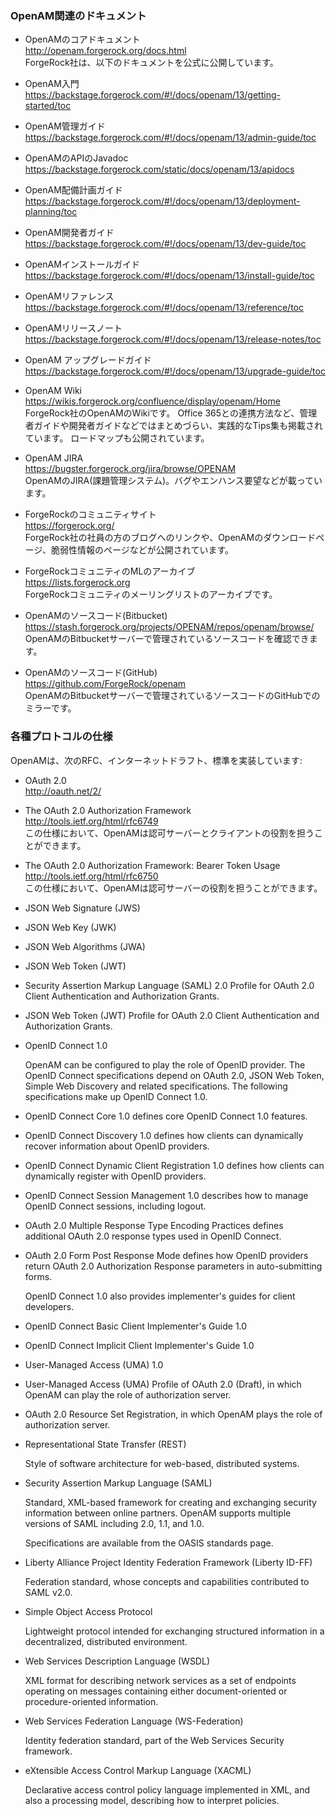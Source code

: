 ### OpenAM関連のドキュメント

- OpenAMのコアドキュメント  
http://openam.forgerock.org/docs.html    
ForgeRock社は、以下のドキュメントを公式に公開しています。

 - OpenAM入門    
https://backstage.forgerock.com/#!/docs/openam/13/getting-started/toc

 - OpenAM管理ガイド  
https://backstage.forgerock.com/#!/docs/openam/13/admin-guide/toc
 
 - OpenAMのAPIのJavadoc  
https://backstage.forgerock.com/static/docs/openam/13/apidocs

 - OpenAM配備計画ガイド  
https://backstage.forgerock.com/#!/docs/openam/13/deployment-planning/toc

 - OpenAM開発者ガイド  
https://backstage.forgerock.com/#!/docs/openam/13/dev-guide/toc

 - OpenAMインストールガイド  
https://backstage.forgerock.com/#!/docs/openam/13/install-guide/toc

 - OpenAMリファレンス  
https://backstage.forgerock.com/#!/docs/openam/13/reference/toc

 - OpenAMリリースノート  
https://backstage.forgerock.com/#!/docs/openam/13/release-notes/toc

 - OpenAM アップグレードガイド  
https://backstage.forgerock.com/#!/docs/openam/13/upgrade-guide/toc

- OpenAM Wiki  
https://wikis.forgerock.org/confluence/display/openam/Home  
ForgeRock社のOpenAMのWikiです。
Office 365との連携方法など、管理者ガイドや開発者ガイドなどではまとめづらい、実践的なTips集も掲載されています。
ロードマップも公開されています。

- OpenAM JIRA  
https://bugster.forgerock.org/jira/browse/OPENAM  
OpenAMのJIRA(課題管理システム)。バグやエンハンス要望などが載っています。

- ForgeRockのコミュニティサイト  
https://forgerock.org/  
ForgeRock社の社員の方のブログへのリンクや、OpenAMのダウンロードページ、脆弱性情報のページなどが公開されています。

- ForgeRockコミュニティのMLのアーカイブ  
https://lists.forgerock.org  
ForgeRockコミュニティのメーリングリストのアーカイブです。

- OpenAMのソースコード(Bitbucket)  
https://stash.forgerock.org/projects/OPENAM/repos/openam/browse/  
OpenAMのBitbucketサーバーで管理されているソースコードを確認できます。

- OpenAMのソースコード(GitHub)  
https://github.com/ForgeRock/openam  
OpenAMのBitbucketサーバーで管理されているソースコードのGitHubでのミラーです。

### 各種プロトコルの仕様

OpenAMは、次のRFC、インターネットドラフト、標準を実装しています:

- OAuth 2.0  
  http://oauth.net/2/

 - The OAuth 2.0 Authorization Framework  
   http://tools.ietf.org/html/rfc6749  
   この仕様において、OpenAMは認可サーバーとクライアントの役割を担うことができます。

 - The OAuth 2.0 Authorization Framework: Bearer Token Usage  
   http://tools.ietf.org/html/rfc6750  
   この仕様において、OpenAMは認可サーバーの役割を担うことができます。

 - JSON Web Signature (JWS)
 - JSON Web Key (JWK)
 - JSON Web Algorithms (JWA)
 - JSON Web Token (JWT)
 - Security Assertion Markup Language (SAML) 2.0 Profile for OAuth 2.0 Client Authentication and Authorization Grants.
 - JSON Web Token (JWT) Profile for OAuth 2.0 Client Authentication and Authorization Grants.

- OpenID Connect 1.0

    OpenAM can be configured to play the role of OpenID provider. The OpenID Connect specifications depend on OAuth 2.0, JSON Web Token, Simple Web Discovery and related specifications. The following specifications make up OpenID Connect 1.0.

 - OpenID Connect Core 1.0 defines core OpenID Connect 1.0 features.
 - OpenID Connect Discovery 1.0 defines how clients can dynamically recover information about OpenID providers.
 - OpenID Connect Dynamic Client Registration 1.0 defines how clients can dynamically register with OpenID providers.
 - OpenID Connect Session Management 1.0 describes how to manage OpenID Connect sessions, including logout.
 - OAuth 2.0 Multiple Response Type Encoding Practices defines additional OAuth 2.0 response types used in OpenID Connect.
 - OAuth 2.0 Form Post Response Mode defines how OpenID providers return OAuth 2.0 Authorization Response parameters in auto-submitting forms.

    OpenID Connect 1.0 also provides implementer's guides for client developers.

 - OpenID Connect Basic Client Implementer's Guide 1.0
 - OpenID Connect Implicit Client Implementer's Guide 1.0

- User-Managed Access (UMA) 1.0

 - User-Managed Access (UMA) Profile of OAuth 2.0 (Draft), in which OpenAM can play the role of authorization server.
 - OAuth 2.0 Resource Set Registration, in which OpenAM plays the role of authorization server.

- Representational State Transfer (REST)

    Style of software architecture for web-based, distributed systems.

- Security Assertion Markup Language (SAML)

    Standard, XML-based framework for creating and exchanging security information between online partners. OpenAM supports multiple versions of SAML including 2.0, 1.1, and 1.0.

    Specifications are available from the OASIS standards page.

- Liberty Alliance Project Identity Federation Framework (Liberty ID-FF)

    Federation standard, whose concepts and capabilities contributed to SAML v2.0.

- Simple Object Access Protocol

    Lightweight protocol intended for exchanging structured information in a decentralized, distributed environment.

- Web Services Description Language (WSDL)

    XML format for describing network services as a set of endpoints operating on messages containing either document-oriented or procedure-oriented information.

- Web Services Federation Language (WS-Federation)

    Identity federation standard, part of the Web Services Security framework.

- eXtensible Access Control Markup Language (XACML)

    Declarative access control policy language implemented in XML, and also a processing model, describing how to interpret policies.

